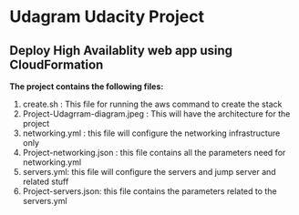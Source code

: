 # Udagram Udacity Project 
## Deploy High Availablity web app using CloudFormation

**The project contains the following files:**

1. create.sh : This file for running the aws command to create the stack
2. Project-Udagrram-diagram.jpeg : This will have the architecture for the project
3. networking.yml : this file will configure the networking infrastructure only
4. Project-networking.json : this file contains all the parameters need for networking.yml
5. servers.yml: this file will configure the servers and jump server and related stuff
6. Project-servers.json: this file contains the parameters related to the servers.yml 
